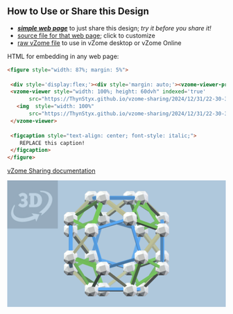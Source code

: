 
## How to Use or Share this Design

 - [***simple web page***](<https://ThynStyx.github.io/vzome-sharing/2024/12/31/22-30-30-Snub-field-Laevo-Snub-cube/>) to just share this design; *try it before you share it!*
 - [source file for that web page](<https://github.com/ThynStyx/vzome-sharing/edit/main/2024/12/31/22-30-30-Snub-field-Laevo-Snub-cube/index.md>); click to customize
 - [raw vZome file](<https://raw.githubusercontent.com/ThynStyx/vzome-sharing/main/2024/12/31/22-30-30-Snub-field-Laevo-Snub-cube/Snub-field-Laevo-Snub-cube.vZome>) to use in vZome desktop or vZome Online
 
 HTML for embedding in any web page:
 ```html
<figure style="width: 87%; margin: 5%">
  
  <div style='display:flex;'><div style='margin: auto;'><vzome-viewer-previous load-camera='true' label='prev step'></vzome-viewer-previous><vzome-viewer-next load-camera='true' label='next step'></vzome-viewer-next></div></div>
  <vzome-viewer style="width: 100%; height: 60dvh" indexed='true'
        src="https://ThynStyx.github.io/vzome-sharing/2024/12/31/22-30-30-Snub-field-Laevo-Snub-cube/Snub-field-Laevo-Snub-cube.vZome" >
    <img  style="width: 100%"
        src="https://ThynStyx.github.io/vzome-sharing/2024/12/31/22-30-30-Snub-field-Laevo-Snub-cube/Snub-field-Laevo-Snub-cube.png" >
  </vzome-viewer>

  <figcaption style="text-align: center; font-style: italic;">
     REPLACE this caption!
  </figcaption>
</figure>

 ```

[vZome Sharing documentation](https://vzome.github.io/vzome/sharing.html#how-it-works)

![Image](<Snub-field-Laevo-Snub-cube.png>)

